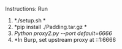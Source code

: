 Instructions: 
Run
1. *./setup.sh * <br />
2. *pip install ./Padding.tar.gz * <br />
3. *Python proxy2.py --port default=6666* <br />
4. *In Burp, set upstream proxy at ::1:6666 <br />
